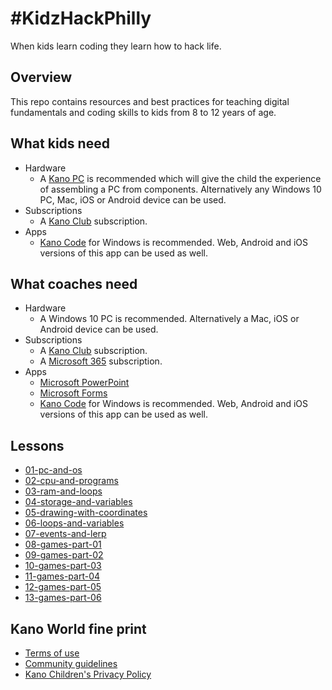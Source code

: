 # #KidzHackPhilly

When kids learn coding they learn how to hack life.

## Overview

This repo contains resources and best practices for teaching digital fundamentals and coding skills to kids from 8 to 12 years of age.

## What kids need

* Hardware
  * A [Kano PC](https://kano.me/us/store/products/kano-pc) is recommended which will give the child the experience of assembling a PC from components. Alternatively any Windows 10 PC, Mac, iOS or Android device can be used.
* Subscriptions
  * A [Kano Club](https://club.kano.me/) subscription.
* Apps
  * [Kano Code](https://www.microsoft.com/store/productId/9P4Q1393C2DZ) for Windows is recommended. Web, Android and iOS versions of this app can be used as well.

## What coaches need

* Hardware
  * A Windows 10 PC is recommended. Alternatively a Mac, iOS or Android device can be used.
* Subscriptions
  * A [Kano Club](https://club.kano.me/) subscription.
  * A [Microsoft 365](https://www.microsoft.com/en-us/microsoft-365) subscription.
* Apps
  * [Microsoft PowerPoint](https://www.microsoft.com/en-us/microsoft-365/powerpoint)
  * [Microsoft Forms](https://go.microsoft.com/fwlink/p/?linkid=2115709)
  * [Kano Code](https://www.microsoft.com/store/productId/9P4Q1393C2DZ) for Windows is recommended. Web, Android and iOS versions of this app can be used as well.

## Lessons

* [01-pc-and-os](./01-pc-and-os/)
* [02-cpu-and-programs](./02-cpu-and-programs/)
* [03-ram-and-loops](./03-ram-and-loops/)
* [04-storage-and-variables](./04-storage-and-variables/)
* [05-drawing-with-coordinates](./05-drawing-with-coordinates/)
* [06-loops-and-variables](./06-loops-and-variables/)
* [07-events-and-lerp](./07-events-and-lerp/)
* [08-games-part-01](./08-games-part-01/)
* [09-games-part-02](./09-games-part-02/)
* [10-games-part-03](./10-games-part-03/)
* [11-games-part-04](./11-games-part-04/)
* [12-games-part-05](./12-games-part-05/)
* [13-games-part-06](./12-games-part-06/)

## Kano World fine print

* [Terms of use](https://world.kano.me/terms-of-use)
* [Community guidelines](https://world.kano.me/community-guidelines)
* [Kano Children's Privacy Policy](https://world.kano.me/privacy-policy)
